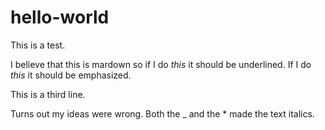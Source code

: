 # hello-world

This is a test.

I believe that this is mardown so if I do _this_ it should be underlined.  If I do *this* it should be emphasized.

This is a third line.

Turns out my ideas were wrong.  Both the _ and the * made the text italics.
